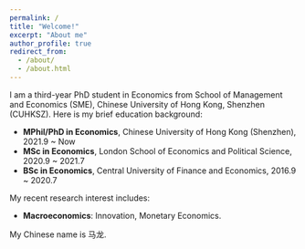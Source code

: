 ```yaml
---
permalink: /
title: "Welcome!"
excerpt: "About me"
author_profile: true
redirect_from: 
  - /about/
  - /about.html
---
```


I am a third-year PhD student in Economics from School of Management and Economics (SME), Chinese University of Hong Kong, Shenzhen (CUHKSZ). Here is my brief education background:

* **MPhil/PhD in Economics**, Chinese University of Hong Kong (Shenzhen), 2021.9 ~ Now
* **MSc in Economics**, London School of Economics and Political Science, 2020.9 ~ 2021.7 
* **BSc in Economics**, Central University of Finance and Economics, 2016.9 ~ 2020.7 

My recent research interest includes:
* **Macroeconomics**: Innovation, Monetary Economics.

My Chinese name is 马龙.
